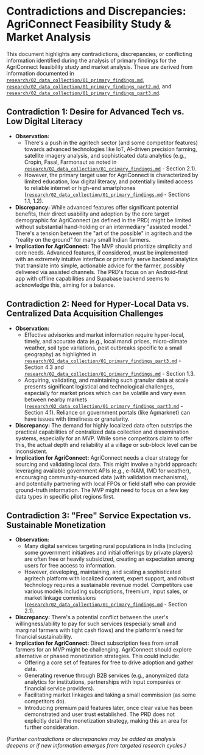 # Contradictions and Discrepancies: AgriConnect Feasibility Study & Market Analysis

This document highlights any contradictions, discrepancies, or conflicting information identified during the analysis of primary findings for the AgriConnect feasibility study and market analysis. These are derived from information documented in [`research/02_data_collection/01_primary_findings.md`](research/02_data_collection/01_primary_findings.md), [`research/02_data_collection/01_primary_findings_part2.md`](research/02_data_collection/01_primary_findings_part2.md), and [`research/02_data_collection/01_primary_findings_part3.md`](research/02_data_collection/01_primary_findings_part3.md).

## Contradiction 1: Desire for Advanced Tech vs. Low Digital Literacy

*   **Observation:**
    *   There's a push in the agritech sector (and some competitor features) towards advanced technologies like IoT, AI-driven precision farming, satellite imagery analysis, and sophisticated data analytics (e.g., Cropin, Fasal, Farmonaut as noted in [`research/02_data_collection/01_primary_findings.md`](research/02_data_collection/01_primary_findings.md) - Section 2.1).
    *   However, the primary target user for AgriConnect is characterized by limited education, low digital literacy, and potentially limited access to reliable internet or high-end smartphones ([`research/02_data_collection/01_primary_findings.md`](research/02_data_collection/01_primary_findings.md) - Sections 1.1, 1.2).
*   **Discrepancy:** While advanced features offer significant potential benefits, their direct usability and adoption by the core target demographic for AgriConnect (as defined in the PRD) might be limited without substantial hand-holding or an intermediary "assisted model." There's a tension between the "art of the possible" in agritech and the "reality on the ground" for many small Indian farmers.
*   **Implication for AgriConnect:** The MVP should prioritize simplicity and core needs. Advanced features, if considered, must be implemented with an extremely intuitive interface or primarily serve backend analytics that translate into simple, actionable advice for the farmer, possibly delivered via assisted channels. The PRD's focus on an Android-first app with offline capabilities and Supabase backend seems to acknowledge this, aiming for a balance.

## Contradiction 2: Need for Hyper-Local Data vs. Centralized Data Acquisition Challenges

*   **Observation:**
    *   Effective advisories and market information require hyper-local, timely, and accurate data (e.g., local mandi prices, micro-climate weather, soil type variations, pest outbreaks specific to a small geography) as highlighted in [`research/02_data_collection/01_primary_findings_part3.md`](research/02_data_collection/01_primary_findings_part3.md) - Section 4.3 and [`research/02_data_collection/01_primary_findings.md`](research/02_data_collection/01_primary_findings.md) - Section 1.3.
    *   Acquiring, validating, and maintaining such granular data at scale presents significant logistical and technological challenges, especially for market prices which can be volatile and vary even between nearby markets ([`research/02_data_collection/01_primary_findings_part3.md`](research/02_data_collection/01_primary_findings_part3.md) - Section 4.1). Reliance on government portals (like Agmarknet) can have issues with timeliness or granularity.
*   **Discrepancy:** The demand for highly localized data often outstrips the practical capabilities of centralized data collection and dissemination systems, especially for an MVP. While some competitors claim to offer this, the actual depth and reliability at a village or sub-block level can be inconsistent.
*   **Implication for AgriConnect:** AgriConnect needs a clear strategy for sourcing and validating local data. This might involve a hybrid approach: leveraging available government APIs (e.g., e-NAM, IMD for weather), encouraging community-sourced data (with validation mechanisms), and potentially partnering with local FPOs or field staff who can provide ground-truth information. The MVP might need to focus on a few key data types in specific pilot regions first.

## Contradiction 3: "Free" Service Expectation vs. Sustainable Monetization

*   **Observation:**
    *   Many digital services targeting rural populations in India (including some government initiatives and initial offerings by private players) are often free or heavily subsidized, creating an expectation among users for free access to information.
    *   However, developing, maintaining, and scaling a sophisticated agritech platform with localized content, expert support, and robust technology requires a sustainable revenue model. Competitors use various models including subscriptions, freemium, input sales, or market linkage commissions ([`research/02_data_collection/01_primary_findings.md`](research/02_data_collection/01_primary_findings.md) - Section 2.1).
*   **Discrepancy:** There's a potential conflict between the user's willingness/ability to pay for such services (especially small and marginal farmers with tight cash flows) and the platform's need for financial sustainability.
*   **Implication for AgriConnect:** Direct subscription fees from small farmers for an MVP might be challenging. AgriConnect should explore alternative or phased monetization strategies. This could include:
    *   Offering a core set of features for free to drive adoption and gather data.
    *   Generating revenue through B2B services (e.g., anonymized data analytics for institutions, partnerships with input companies or financial service providers).
    *   Facilitating market linkages and taking a small commission (as some competitors do).
    *   Introducing premium paid features later, once clear value has been demonstrated and user trust established.
    The PRD does not explicitly detail the monetization strategy, making this an area for further consideration.

*(Further contradictions or discrepancies may be added as analysis deepens or if new information emerges from targeted research cycles.)*